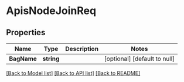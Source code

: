 # ApisNodeJoinReq

## Properties
Name | Type | Description | Notes
------------ | ------------- | ------------- | -------------
**BagName** | **string** |  | [optional] [default to null]

[[Back to Model list]](../README.md#documentation-for-models) [[Back to API list]](../README.md#documentation-for-api-endpoints) [[Back to README]](../README.md)

